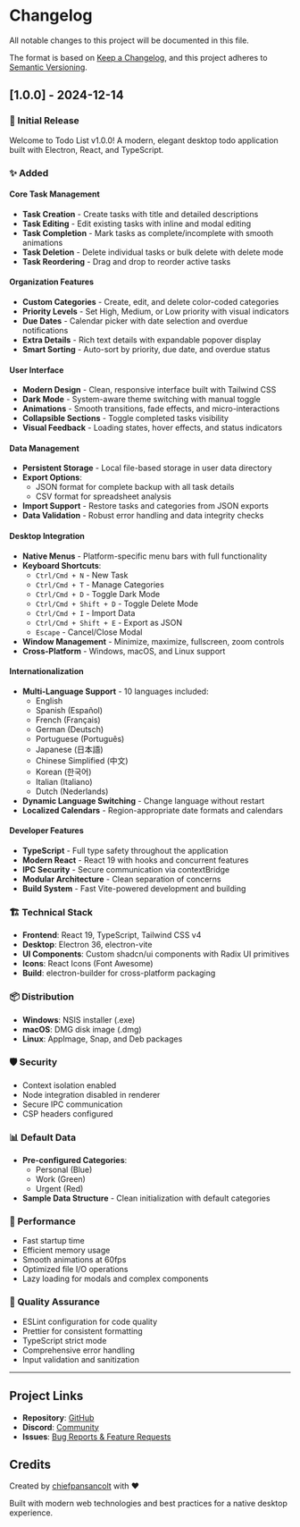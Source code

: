 # Changelog

All notable changes to this project will be documented in this file.

The format is based on [Keep a Changelog](https://keepachangelog.com/en/1.0.0/),
and this project adheres to [Semantic Versioning](https://semver.org/spec/v2.0.0.html).

## [1.0.0] - 2024-12-14

### 🎉 Initial Release

Welcome to Todo List v1.0.0! A modern, elegant desktop todo application built with Electron, React, and TypeScript.

### ✨ Added

#### Core Task Management

- **Task Creation** - Create tasks with title and detailed descriptions
- **Task Editing** - Edit existing tasks with inline and modal editing
- **Task Completion** - Mark tasks as complete/incomplete with smooth animations
- **Task Deletion** - Delete individual tasks or bulk delete with delete mode
- **Task Reordering** - Drag and drop to reorder active tasks

#### Organization Features

- **Custom Categories** - Create, edit, and delete color-coded categories
- **Priority Levels** - Set High, Medium, or Low priority with visual indicators
- **Due Dates** - Calendar picker with date selection and overdue notifications
- **Extra Details** - Rich text details with expandable popover display
- **Smart Sorting** - Auto-sort by priority, due date, and overdue status

#### User Interface

- **Modern Design** - Clean, responsive interface built with Tailwind CSS
- **Dark Mode** - System-aware theme switching with manual toggle
- **Animations** - Smooth transitions, fade effects, and micro-interactions
- **Collapsible Sections** - Toggle completed tasks visibility
- **Visual Feedback** - Loading states, hover effects, and status indicators

#### Data Management

- **Persistent Storage** - Local file-based storage in user data directory
- **Export Options**:
  - JSON format for complete backup with all task details
  - CSV format for spreadsheet analysis
- **Import Support** - Restore tasks and categories from JSON exports
- **Data Validation** - Robust error handling and data integrity checks

#### Desktop Integration

- **Native Menus** - Platform-specific menu bars with full functionality
- **Keyboard Shortcuts**:
  - `Ctrl/Cmd + N` - New Task
  - `Ctrl/Cmd + T` - Manage Categories  
  - `Ctrl/Cmd + D` - Toggle Dark Mode
  - `Ctrl/Cmd + Shift + D` - Toggle Delete Mode
  - `Ctrl/Cmd + I` - Import Data
  - `Ctrl/Cmd + Shift + E` - Export as JSON
  - `Escape` - Cancel/Close Modal
- **Window Management** - Minimize, maximize, fullscreen, zoom controls
- **Cross-Platform** - Windows, macOS, and Linux support

#### Internationalization

- **Multi-Language Support** - 10 languages included:
  - English
  - Spanish (Español)
  - French (Français)
  - German (Deutsch)
  - Portuguese (Português)
  - Japanese (日本語)
  - Chinese Simplified (中文)
  - Korean (한국어)
  - Italian (Italiano)
  - Dutch (Nederlands)
- **Dynamic Language Switching** - Change language without restart
- **Localized Calendars** - Region-appropriate date formats and calendars

#### Developer Features

- **TypeScript** - Full type safety throughout the application
- **Modern React** - React 19 with hooks and concurrent features
- **IPC Security** - Secure communication via contextBridge
- **Modular Architecture** - Clean separation of concerns
- **Build System** - Fast Vite-powered development and building

### 🏗️ Technical Stack

- **Frontend**: React 19, TypeScript, Tailwind CSS v4
- **Desktop**: Electron 36, electron-vite
- **UI Components**: Custom shadcn/ui components with Radix UI primitives
- **Icons**: React Icons (Font Awesome)
- **Build**: electron-builder for cross-platform packaging

### 📦 Distribution

- **Windows**: NSIS installer (.exe)
- **macOS**: DMG disk image (.dmg)
- **Linux**: AppImage, Snap, and Deb packages

### 🛡️ Security

- Context isolation enabled
- Node integration disabled in renderer
- Secure IPC communication
- CSP headers configured

### 📊 Default Data

- **Pre-configured Categories**:
  - Personal (Blue)
  - Work (Green)  
  - Urgent (Red)
- **Sample Data Structure** - Clean initialization with default categories

### 🎯 Performance

- Fast startup time
- Efficient memory usage
- Smooth animations at 60fps
- Optimized file I/O operations
- Lazy loading for modals and complex components

### 🧪 Quality Assurance

- ESLint configuration for code quality
- Prettier for consistent formatting
- TypeScript strict mode
- Comprehensive error handling
- Input validation and sanitization

---

## Project Links

- **Repository**: [GitHub](https://github.com/chiefpansancolt/todo-list-app)
- **Discord**: [Community](https://discord.gg/chiefpansancolt)
- **Issues**: [Bug Reports & Feature Requests](https://github.com/chiefpansancolt/todo-list-app/issues)

## Credits

Created by [chiefpansancolt](https://chiefpansancolt.dev) with ❤️

Built with modern web technologies and best practices for a native desktop experience.
